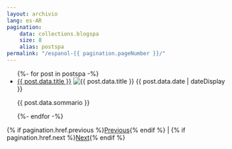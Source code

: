 ```yaml
---
layout: archivio
lang: es-AR
pagination: 
    data: collections.blogspa
    size: 8
    alias: postspa
permalink: "/espanol-{{ pagination.pageNumber }}/"
---
```

<main class="tdbc-container">
  <div class="tdbc-section">
    <ul class="tdbc-column-container">
      {%- for post in postspa -%}
      <li class="tdbc-card">
        <div class="tdbc-card__content">
          <a href="{{ post.url }}" class="tdbc-card__title">{{ post.data.title }}</a>
          <img :first-child src="{{ post.data.immagine}}" alt="{{ post.data.title }}"></img>
          <time>{{ post.data.date | dateDisplay }}</time>
          <p>{{ post.data.sommario }}</p>
        </div>
      </li>
      {%- endfor -%}
    </ul>
  </div>
  <div id="avanti-indietro">
    {% if pagination.href.previous %}<a href="{{ pagination.href.previous }}">Previous</a>{% endif %} | 
    {% if pagination.href.next %}<a href="{{ pagination.href.next }}">Next</a>{% endif %}
   </div>
</main>

